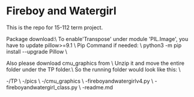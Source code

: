 # Fireboy and Watergirl
This is the repo for 15-112 term project.


Package download:\\
To enable'Transpose' under module 'PIL.Image', you have to update pillow>=9.1 \\
Pip Command if needed: \\
python3 -m pip install --upgrade Pillow \\

Also please download cmu_graphics from \\
Unzip it and move the entire folder under the TP folder.\\
So the running folder would look like this: \\

-/TP \\
    -/pics \\
    -/cmu_graphics \\
    -fireboyandwatergirlv4.py \\
    -fireboyandwatergirl_class.py \\
    -readme.md